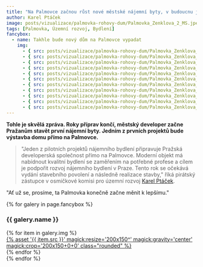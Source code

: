 ```yaml
---
title: "Na Palmovce začnou růst nové městské nájemní byty, v budoucnu jich má být až dva tisíce"
author: Karel Ptáček
image: posts/vizualizace/palmovka-rohovy-dum/Palmovka_Zenklova_2_MS.jpeg
tags: [Palmovka, Územní rozvoj, Bydlení]fancybox:
  - name: Takhle bude nový dům na Palmovce vypadat
    img:
      - { src: posts/vizualizace/palmovka-rohovy-dum/Palmovka_Zenklova_1_MS.jpeg, title: Vizualizace: Pražská developerská společnost }
      - { src: posts/vizualizace/palmovka-rohovy-dum/Palmovka_Zenklova_2_MS.jpeg, title: Vizualizace: Pražská developerská společnost }
      - { src: posts/vizualizace/palmovka-rohovy-dum/Palmovka_Zenklova_3_MS.jpeg, title: Vizualizace: Pražská developerská společnost }
      - { src: posts/vizualizace/palmovka-rohovy-dum/Palmovka_Zenklova_4_MS.jpeg, title: Vizualizace: Pražská developerská společnost }
      - { src: posts/vizualizace/palmovka-rohovy-dum/Palmovka_Zenklova_5_MS.jpeg, title: Vizualizace: Pražská developerská společnost }
      - { src: posts/vizualizace/palmovka-rohovy-dum/Palmovka_Zenklova_6_MS.jpeg, title: Vizualizace: Pražská developerská společnost }
      - { src: posts/vizualizace/palmovka-rohovy-dum/Palmovka_Zenklova_7_MS.jpeg, title: Vizualizace: Pražská developerská společnost }
      - { src: posts/vizualizace/palmovka-rohovy-dum/Palmovka_Zenklova_8_MS.jpeg, title: Vizualizace: Pražská developerská společnost }
      - { src: posts/vizualizace/palmovka-rohovy-dum/Palmovka_Zenklova_9_MS.jpeg, title: Vizualizace: Pražská developerská společnost }
      - { src: posts/vizualizace/palmovka-rohovy-dum/Palmovka_Zenklova_10_MS.jpeg, title: Vizualizace: Pražská developerská společnost }
      - { src: posts/vizualizace/palmovka-rohovy-dum/Palmovka_Zenklova_11_MS.jpeg, title: Vizualizace: Pražská developerská společnost }
---
```


**Tohle je skvělá zpráva. Roky příprav končí, městský developer začne Pražanům stavět první nájemní byty. Jedním z prvních projektů bude výstavba domu přímo na Palmovce.**

>"Jeden z pilotních projektů nájemního bydlení připravuje Pražská developerská společnost přímo na Palmovce. Moderní objekt má nabídnout kvalitní bydlení se zaměřením na potřebné profese a cílem je podpořit rozvoj nájemního bydlení v Praze. Tento rok se očekává vydání stavebního povolení a následně realizace stavby," říká pirátský zástupce v osmičkové komisi pro územní rozvoj [Karel Ptáček](http://praha8.pirati.cz/lide/karel-ptacek.html).

"Ať už se, prosíme, ta Palmovka konečně začne měnit k lepšímu."

{% for galery in page.fancybox %}
<div class="mt-4">
  <h3>{{ galery.name }}</h3>
  <div class="grid grid-cols-4 gap-4">
  {% for item in galery.img %}
    <div class="">
      <a data-fancybox="gallery" href="{% asset '{{ item.src }}' @path %}" data-caption="{{ item.title }}">{% asset '{{ item.src }}' magick:resize='200x150^' magick:gravity='center' magick:crop='200x150+0+0' class="rounded" %}</a>
    </div>
  {% endfor %}
  </div>
</div>
{% endfor %}
<br/>

